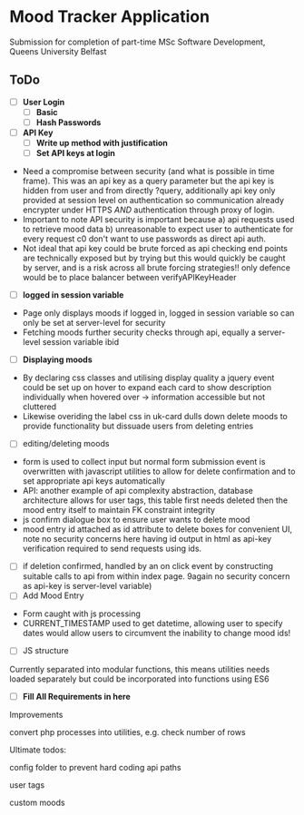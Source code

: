 # Mood Tracker Application

Submission for completion of part-time MSc Software Development, Queens University Belfast

## ToDo

- [ ] **User Login**
  - [ ] **Basic**
  - [ ] **Hash Passwords**
- [ ] **API Key**
  - [ ] **Write up method with justification**
  - [ ] **Set API keys at login**
- Need a compromise between security (and what is possible in time frame). This was an api key as a query parameter but the api key is hidden from user and from directly ?query, additionally api key only provided at session level on authentication so communication already encrypter under HTTPS _AND_ authentication through proxy of login.
- Important to note API security is important because a) api requests used to retrieve mood data b) unreasonable to expect user to authenticate for every request c0 don't want to use passwords as direct api auth.
- Not ideal that api key could be brute forced as api checking end points are technically exposed but by trying but this would quickly be caught by server, and is a risk across all brute forcing strategies!! only defence would be to place balancer between verifyAPIKeyHeader 
- [ ] **logged in session variable**
- Page only displays moods if logged in, logged in session variable so can only be set at server-level for security
- Fetching moods further security checks through api, equally a server-level session variable ibid
- [ ] **Displaying moods**
- By declaring css classes and utilising display quality a jquery event could be set up on hover to expand each card to show description individually when hovered over -> information accessible but not cluttered
- Likewise overiding the label css in uk-card dulls down delete moods to provide functionality but dissuade users from deleting entries 
- [ ] editing/deleting moods
- form is used to collect input but normal form submission event is overwritten with javascript utilities to allow for delete confirmation and to set appropriate api keys automatically
- API: another example of api complexity abstraction, database architecture allows for user tags, this table first needs deleted then the mood entry itself to maintain FK constraint integrity
- js confirm dialogue box to ensure user wants to delete mood
- mood entry id attached as id attribute to delete boxes for convenient UI, note no security concerns here having id output in html as api-key verification required to send requests using ids.
- [ ] if deletion confirmed, handled by an on click event by constructing suitable calls to api from within index page. 9again no security concern as api-key is server-level variable)
- [ ] Add Mood Entry

- Form caught with js processing
- CURRENT_TIMESTAMP used to get datetime, allowing user to specify dates would allow users to circumvent the inability to change mood ids! 

- [ ] JS structure

Currently separated into modular functions, this means utilities needs loaded separately but could be incorporated into functions using ES6

- [ ] **Fill All Requirements in here**





Improvements

convert php processes into utilities, e.g. check number of rows





Ultimate todos:

config folder to prevent hard coding api paths

user tags

custom moods